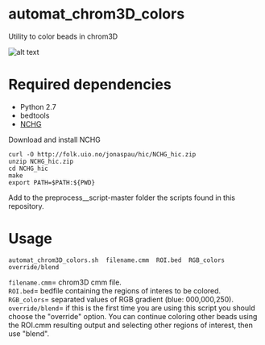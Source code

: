 # automat_chrom3D_colors
Utility to color beads in chrom3D 

![alt text](https://xespes10.u.hpc.mssm.edu/images/schematic_3.png)


# Required dependencies 
- Python 2.7 
- bedtools
- [NCHG](http://folk.uio.no/jonaspau/hic/NCHG_hic.zip)


Download and install NCHG 

```curl -O http://folk.uio.no/jonaspau/hic/NCHG_hic.zip ``` <br/>
```unzip NCHG_hic.zip ``` <br/>
```cd NCHG_hic ```  <br/>
```make ```  <br/>
```export PATH=$PATH:${PWD} ```   

Add to the preprocess__script-master folder the scripts found in this repository.

# Usage

```automat_chrom3D_colors.sh  filename.cmm  ROI.bed  RGB_colors  override/blend```

```filename.cmm```= chrom3D cmm file. <br/>
```ROI.bed```= bedfile containing the regions of interes to be colored. <br/>
```RGB_colors```= separated values of RGB gradient (blue: 000,000,250). <br/>
```override/blend```= if this is the first time you are using this script you should choose the "override" option. You can continue coloring other beads using the ROI.cmm resulting output and selecting other regions of interest, then use "blend". <br/>

